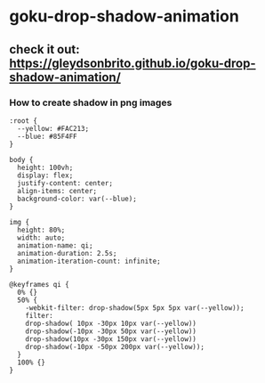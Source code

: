 # goku-drop-shadow-animation

## check it out: https://gleydsonbrito.github.io/goku-drop-shadow-animation/

### How to create shadow in png images

```
:root {
  --yellow: #FAC213;
  --blue: #85F4FF
}

body {
  height: 100vh;
  display: flex;
  justify-content: center;
  align-items: center;
  background-color: var(--blue);
}

img {
  height: 80%;
  width: auto;
  animation-name: qi;
  animation-duration: 2.5s;
  animation-iteration-count: infinite;
}

@keyframes qi {
  0% {}
  50% {
    -webkit-filter: drop-shadow(5px 5px 5px var(--yellow));
    filter: 
    drop-shadow( 10px -30px 10px var(--yellow)) 
    drop-shadow(-10px -30px 50px var(--yellow)) 
    drop-shadow(10px -30px 150px var(--yellow))
    drop-shadow(-10px -50px 200px var(--yellow));
  }
  100% {}
}

```
